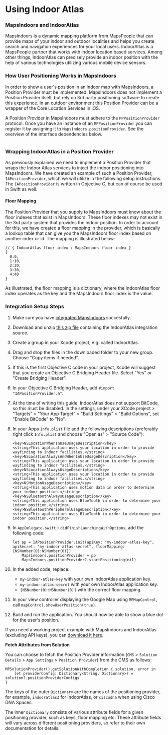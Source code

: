 # Using Indoor Atlas

### MapsIndoors and IndoorAtlas[​](https://docs.mapsindoors.com/indoor-atlas#mapsindoors-and-indooratlas) <a href="#mapsindoors-and-indooratlas" id="mapsindoors-and-indooratlas"></a>

MapsIndoors is a dynamic mapping platform from MapsPeople that can provide maps of your indoor and outdoor localities and helps you create search and navigation experiences for your local users. IndoorAtlas is a MapsPeople partner that works with indoor location based services. Among other things, IndoorAtlas can precisely provide an indoor position with the help of various technologies utilizing various mobile device sensors.

### How User Positioning Works in MapsIndoors[​](https://docs.mapsindoors.com/indoor-atlas#how-user-positioning-works-in-mapsindoors) <a href="#how-user-positioning-works-in-mapsindoors" id="how-user-positioning-works-in-mapsindoors"></a>

In order to show a user's position in an indoor map with MapsIndoors, a Position Provider must be implemented. MapsIndoors does not implement a Position Provider itself, but rely on 3rd party positioning software to create this experience. In an outdoor environment this Position Provider can be a wrapper of the Core Location Services in iOS.

A Position Provider in MapsIndoors must adhere to the `MPPositionProvider` protocol. Once you have an instance of an `MPPositionProvider` you can register it by assigning it to `MapsIndoors.positionProvider`. See the overview of the interface dependencies below.

<figure><img src="https://docs.mapsindoors.com/img/map/positioning-diagram.png" alt=""><figcaption></figcaption></figure>

### Wrapping IndoorAtlas in a Position Provider[​](https://docs.mapsindoors.com/indoor-atlas#wrapping-indooratlas-in-a-position-provider) <a href="#wrapping-indooratlas-in-a-position-provider" id="wrapping-indooratlas-in-a-position-provider"></a>

As previously explained we need to implement a Position Provider that wraps the Indoor Atlas services to inject the indoor positioning into MapsIndoors. We have created an example of such a Position Provider, `IAPositionProvider`, which we will utilize in the following setup instructions. The `IAPositionProvider` is written in Objective C, but can of course be used in Swift as well.

#### Floor Mapping[​](https://docs.mapsindoors.com/indoor-atlas#floor-mapping-1) <a href="#floor-mapping-1" id="floor-mapping-1"></a>

The Position Provider that you supply to MapsIndoors must know about the floor indexes that exist in MapsIndoors. These floor indexes may not exist in the 3rd party system that provides the indoor position. In order to account for this, we have created a floor mapping in the provider, which is basically a lookup table that can give you the MapsIndoors floor index based on another index or id. The mapping is illustrated below:

```
// { IndoorAtlas floor index : MapsIndoors floor index }
{
  0:0,
  1:10,
  2:20,
  3:30,
  4:40
}
```

As illustrated, the floor mapping is a dictionary, where the IndoorAtlas floor index operates as the key and the MapsIndoors floor index is the value.

### Integration Setup Steps[​](https://docs.mapsindoors.com/indoor-atlas#integration-setup-steps) <a href="#integration-setup-steps" id="integration-setup-steps"></a>

1. Make sure you have [integrated MapsIndoors](https://docs.mapsindoors.com/getting-started/ios) succesfully.
2. Download and unzip [this zip file](https://drive.google.com/file/d/1F50FRWBmtHnO9HxASY-T2rkgjRJt7TNm/view?usp=sharing) containing the IndoorAtlas integration source.
3. Create a group in your Xcode project, e.g. called IndoorAtlas.
4. Drag and drop the files in the downloaded folder to your new group. Choose "Copy items if needed".
5. If this is the first Objective C code in your project, Xcode will suggest that you create an Objective C Bridging Header file. Select "Yes" or "Create Bridging Header".
6. In your Objective C Bridging Header, add `#import "IAPositionProvider.h"`.
7. At the time of writing this guide, IndoorAtlas does not support BitCode, so this must be disabled. In the settings, under your XCode project > "Targets" > "Your App Target" > "Build Settings" > "Build Options", set "Enable BitCode" to "No".
8.  In your Apps `Info.plist` file add the following descriptions (preferably right click `Info.plist` and choose "Open as" > "Source Code"):

    ```
    <key>NSLocationWhenInUseUsageDescription</key>
    <string>This application uses your location in order to provide wayfinding to indoor facilities.</string>
    <key>NSLocationAlwaysAndWhenInUseUsageDescription</key>
    <string>This application uses your location in order to provide wayfinding to indoor facilities.</string>
    <key>NSLocationAlwaysUsageDescription</key>
    <string>This application uses your location in order to provide wayfinding to indoor facilities.</string>
    <key>NSMotionUsageDescription</key>
    <string>This application uses motion data in order to determine your indoor position.</string>
    <key>NSBluetoothAlwaysUsageDescription</key>
    <string>This application uses BlueTooth in order to determine your indoor position.</string>
    <key>NSBluetoothPeripheralUsageDescription</key>
    <string>This application uses BlueTooth in order to determine your indoor position.</string>
    ```
9.  In `AppDelegate.swift` - `didFinishLaunchingWithOptions`, add the following code:

    ```
    let pp = IAPositionProvider.init(apiKey: "my-indoor-atlas-key", apiSecret: "my-indoor-atlas-secret", floorMapping: [NSNumber(0):NSNumber(0)])
        MapsIndoors.positionProvider = pp
        MapsIndoors.positionProvider?.startPositioning(nil)
    ```
10. In the added code, replace:
    * `my-indoor-atlas-key` with your own IndoorAtlas application key.
    * `my-indoor-atlas-secret` with your own IndoorAtlas application key.
    * `[NSNumber(0):NSNumber(0)]` with the correct floor mapping.
11. In your view controller displaying the Google Map using `MPMapControl`, call `mapControl.showUserPosition(true)`.
12. Build and run the application. You should now be able to show a blue dot for the user's position.

If you need a working project example with MapsIndoors and IndoorAtlas (excluding API keys), you can [download it here](https://drive.google.com/file/d/1CS13NPYjvLl\_Q4zbuinevannsKyuiuBM/view?usp=sharing).

**Fetch Attributes from Solution**[**​**](https://docs.mapsindoors.com/indoor-atlas#fetch-attributes-from-solution-1)

You can choose to fetch the Position Provider information (`CMS` > `Solution Details` > `App Settings` > `Position Provider`) from the CMS as follows:

```
MPSolutionProvider().getSolutionWithCompletion { solution, error in
    let providerConfig: Dictionary<String, Dictionary>? = solution?.positionProviderConfigs
}
```

The keys of the outer `Dictionary` are the names of the positioning provider, for example, `indooratlas3` for IndoorAtlas, or `ciscodna` when using Cisco DNA Spaces.

The inner `Dictionary` consists of various attribute fields for a given positioning provider, such as keys, floor mapping etc. These attribute fields will vary across different positioning providers, so refer to their own documentation for details.
